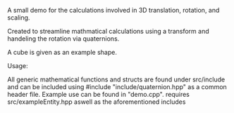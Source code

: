A small demo for the calculations involved in 3D translation, rotation, and scaling.

Created to streamline mathmatical calculations using a transform and handeling the rotation via quaternions.

A cube is given as an example shape.

Usage:

All generic mathematical functions and structs are found under src/include and can be included using  #include "include/quaternion.hpp" as a common header file.
Example use can be found in "demo.cpp". requires src/exampleEntity.hpp aswell as the aforementioned includes
